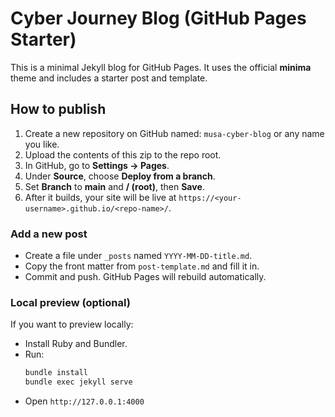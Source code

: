 # Cyber Journey Blog (GitHub Pages Starter)

This is a minimal Jekyll blog for GitHub Pages. It uses the official **minima** theme and includes a starter post and template.

## How to publish

1. Create a new repository on GitHub named: `musa-cyber-blog` or any name you like.
2. Upload the contents of this zip to the repo root.
3. In GitHub, go to **Settings → Pages**.
4. Under **Source**, choose **Deploy from a branch**.
5. Set **Branch** to **main** and **/ (root)**, then **Save**.
6. After it builds, your site will be live at `https://<your-username>.github.io/<repo-name>/`.

### Add a new post

- Create a file under `_posts` named `YYYY-MM-DD-title.md`.
- Copy the front matter from `post-template.md` and fill it in.
- Commit and push. GitHub Pages will rebuild automatically.

### Local preview (optional)

If you want to preview locally:
- Install Ruby and Bundler.
- Run:
  ```bash
  bundle install
  bundle exec jekyll serve
  ```
- Open `http://127.0.0.1:4000`

